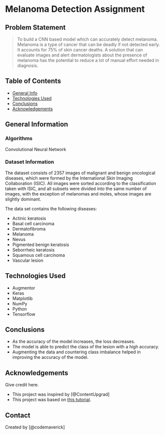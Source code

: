# Melanoma Detection Assignment
## Problem Statement
> To build a CNN based model which can accurately detect melanoma. Melanoma is a type of cancer that can be deadly if not detected early. It accounts for 75% of skin cancer deaths. A solution that can evaluate images and alert dermatologists about the presence of melanoma has the potential to reduce a lot of manual effort needed in diagnosis.


## Table of Contents
* [General Info](#general-information)
* [Technologies Used](#technologies-used)
* [Conclusions](#conclusions)
* [Acknowledgements](#acknowledgements)

<!-- You can include any other section that is pertinent to your problem -->

## General Information
### Algorithms 
Convolutional Neural Network

### Dataset Information
The dataset consists of 2357 images of malignant and benign oncological diseases, which were formed by the International Skin Imaging Collaboration (ISIC). All images were sorted according to the classification taken with ISIC, and all subsets were divided into the same number of images, with the exception of melanomas and moles, whose images are slightly dominant.

The data set contains the following diseases:

- Actinic keratosis
- Basal cell carcinoma
- Dermatofibroma
- Melanoma
- Nevus
- Pigmented benign keratosis
- Seborrheic keratosis
- Squamous cell carcinoma
- Vascular lesion

<!-- You don't have to answer all the questions - just the ones relevant to your project. -->
## Technologies Used
- Augmentor
- Keras
- Matplotlib
- NumPy
- Python
- Tensorflow

<!-- You don't have to answer all the questions - just the ones relevant to your project. -->


## Conclusions
- As the accuracy of the model increases, the loss decreases. 
- The model is able to predict the class of the lesion with a high accuracy. 
- Augmenting the data and countering class imbalance helped in improving the accuracy of the model.

<!-- As the libraries versions keep on changing, it is recommended to mention the version of library used in this project -->

## Acknowledgements
Give credit here.
- This project was inspired by [@ContentUpgrad]
- This project was based on [this tutorial](https://github.com/ContentUpgrad/Convolutional-Neural-Networks/blob/main/Melanoma%20Detection%20Assignment/Starter_code_Assignment_CNN_Skin_Cancer%20(1).ipynb).


## Contact
Created by [@codemaverick]


<!-- Optional -->
<!-- ## License -->
<!-- This project is open source and available under the [... License](). -->

<!-- You don't have to include all sections - just the one's relevant to your project -->
